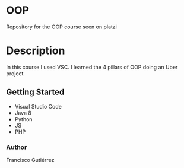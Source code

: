 # OOP
Repository for the OOP course seen on platzi

# Description

In this course I used VSC. I learned the 4 pillars of OOP doing an Uber project

## Getting Started

- Visual Studio Code
- Java 8
- Python
- JS
- PHP

### Author

Francisco Gutiérrez




